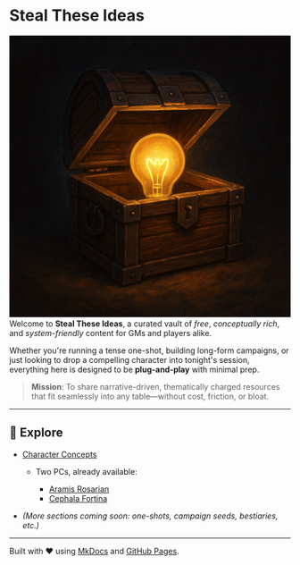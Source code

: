 # Steal These Ideas

![STI](assets/sti.png)
Welcome to **Steal These Ideas**, a curated vault of *free*, *conceptually rich*, and *system-friendly* content for GMs and players alike.

Whether you're running a tense one-shot, building long-form campaigns, or just looking to drop a compelling character into tonight's session, everything here is designed to be **plug-and-play** with minimal prep.

> **Mission**: To share narrative-driven, thematically charged resources that fit seamlessly into any table—without cost, friction, or bloat.

---

## 🔗 Explore

* [Character Concepts](character-concepts/)

  * Two PCs, already available:

    * [Aramis Rosarian](character_concepts/aramis-rosarian)
    * [Cephala Fortina](character_concepts/cephala-fortina)
* *(More sections coming soon: one-shots, campaign seeds, bestiaries, etc.)*

---

Built with ❤️ using [MkDocs](https://www.mkdocs.org) and [GitHub Pages](https://pages.github.com/).
